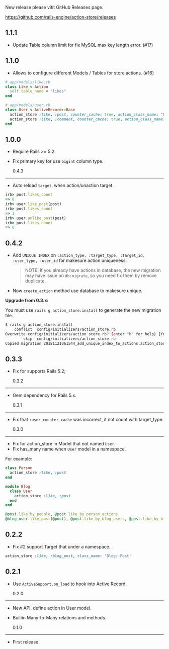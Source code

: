 New release please vitit GitHub Releases page.

https://github.com/rails-engine/action-store/releases

## 1.1.1

- Update Table column limit for fix MySQL max key length error. (#17)

## 1.1.0

- Allows to configure different Models / Tables for store actions. (#16)

```rb
# app/models/like.rb
class Like < Action
  self.table_name = "likes"
end
```

```rb
# app/models/user.rb
class User < ActiveRecord::Base
  action_store :like, :post, counter_cache: true, action_class_name: "Like"
  action_store :like, :comment, counter_cache: true, action_class_name: "Like"
end
```

## 1.0.0

- Require Rails >= 5.2.
- Fix primary key for use `bigint` column type.

  0.4.3

---

- Auto reload `target`, when action/unaction target.

```rb
irb> post.likes_count
=> 0
irb> user.like_post(post)
irb> post.likes_count
=> 1
irb> user.unlike_post(post)
irb> post.likes_count
=> 0
```

## 0.4.2

- Add `UNIQUE INDEX` on `:action_type, :target_type, :target_id, :user_type, :user_id` for makesure action uniqueness.
  > NOTE! If you already have actions in database, the new migration may have issue on `db:migrate`,
  > so you need fix them by remove duplicate.
- Now `create_action` method use database to makesure unique.

**Upgrade from 0.3.x:**

You must use `rails g action_store:install` to generate the new migration file.

```bash
$ rails g action_store:install
    conflict  config/initializers/action_store.rb
Overwrite config/initializers/action_store.rb? (enter "h" for help) [Ynaqdhm] n
        skip  config/initializers/action_store.rb
Copied migration 20181121061544_add_unique_index_to_actions.action_store.rb from action_store
```

## 0.3.3

- Fix for supports Rails 5.2;

  0.3.2

---

- Gem dependency for Rails 5.x.

  0.3.1

---

- Fix that `:user_counter_cache` was incorrect, it not count with target_type.

  0.3.0

---

- Fix for action_store in Model that not named `User`.
- Fix has_many name when `User` model in a namespace.

For example:

```rb
class Person
  action_store :like, :post
end

module Blog
  class User
    action_store :like, :post
  end
end

@post.like_by_people, @post.like_by_person_actions
@blog_user.like_post(@post), @post.like_by_blog_users, @post.like_by_blog_user_actions
```

## 0.2.2

- Fix #2 support Target that under a namespace.

```rb
action_store :like, :blog_post, class_name: 'Blog::Post'
```

## 0.2.1

- Use `ActiveSupport.on_load` to hook into Active Record.

  0.2.0

---

- New API, define action in User model.
- Builtin Many-to-Many relations and methods.

  0.1.0

---

- First release.
